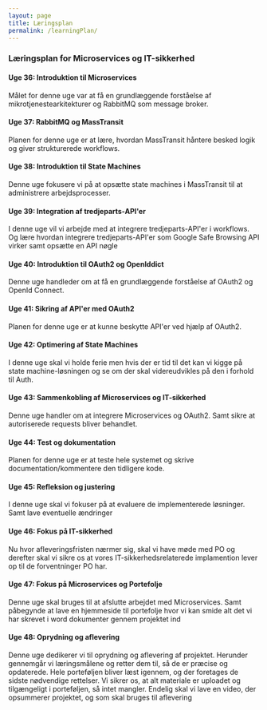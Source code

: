 ```yaml
---
layout: page
title: Læringsplan
permalink: /learningPlan/
---
```


### Læringsplan for Microservices og IT-sikkerhed

#### Uge 36: Introduktion til Microservices
Målet for denne uge var at få en grundlæggende forståelse af mikrotjenestearkitekturer og RabbitMQ som message broker.


#### Uge 37: RabbitMQ og MassTransit
Planen for denne uge er at lære, hvordan MassTransit håntere besked logik og giver strukturerede workflows.

#### Uge 38: Introduktion til State Machines
Denne uge fokusere vi på at opsætte state machines i MassTransit til at administrere arbejdsprocesser.


#### Uge 39: Integration af tredjeparts-API'er
I denne uge vil vi arbejde med at integrere tredjeparts-API'er i workflows. Og lære hvordan integrere tredjeparts-API'er som Google Safe Browsing API virker samt opsætte en API nøgle

#### Uge 40: Introduktion til OAuth2 og OpenIddict
Denne uge handleder om at få en grundlæggende forståelse af OAuth2 og OpenId Connect.


#### Uge 41: Sikring af API'er med OAuth2
Planen for denne uge er at kunne  beskytte API'er ved hjælp af OAuth2.

#### Uge 42: Optimering af State Machines
I denne uge skal vi holde ferie men hvis der er tid til det kan vi kigge på state machine-løsningen og se om der skal videreudvikles på den i forhold til Auth.


#### Uge 43: Sammenkobling af Microservices og IT-sikkerhed
Denne uge handler om at integrere Microservices og OAuth2. Samt sikre at autoriserede requests bliver behandlet.



#### Uge 44: Test og dokumentation
Planen for denne uge er at teste hele systemet og skrive documentation/kommentere den tidligere kode.


#### Uge 45: Refleksion og justering
I denne uge skal vi fokuser på at evaluere de implementerede løsninger. Samt lave eventuelle ændringer

#### Uge 46: Fokus på IT-sikkerhed
Nu hvor afleveringsfristen nærmer sig, skal vi have møde med PO og derefter skal vi sikre os at vores IT-sikkerhedsrelaterede implamention lever op til de forventninger PO har.

#### Uge 47: Fokus på Microservices og Portefolje
Denne uge skal bruges til at afslutte arbejdet med Microservices. Samt påbegynde at lave en hjemmeside til portefolje hvor vi kan smide alt det vi har skrevet i word dokumenter gennem projektet ind


#### Uge 48: Oprydning og aflevering
Denne uge dedikerer vi til oprydning og aflevering af projektet. Herunder gennemgår vi læringsmålene og retter dem til, så de er præcise og opdaterede. Hele porteføljen bliver læst igennem, og der foretages de sidste nødvendige rettelser. Vi sikrer os, at alt materiale er uploadet og tilgængeligt i porteføljen, så intet mangler. Endelig skal vi lave en video, der opsummerer projektet, og som skal bruges til aflevering

